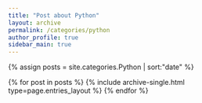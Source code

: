 ```yaml
---
title: "Post about Python"
layout: archive
permalink: /categories/python
author_profile: true
sidebar_main: true
---
```


{% assign posts = site.categories.Python | sort:"date" %}

{% for post in posts %}
  {% include archive-single.html type=page.entries_layout %}
{% endfor %}
